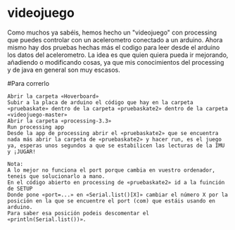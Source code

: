 # videojuego
Como muchos ya sabéis, hemos hecho un "videojuego" con processing que puedes controlar con un acelerometro conectado a un arduino. Ahora mismo hay dos pruebas hechas más el codigo para leer desde el arduino los datos del acelerometro. La idea es que quien quiera pueda ir mejorando, añadiendo o modificando cosas, ya que mis conocimientos del processing y de java en general son muy escasos.

#Para correrlo

	Abrir la carpeta «Hoverboard»
	Subir a la placa de arduino el código que hay en la carpeta «pruebaskate» dentro de la carpeta «pruebaskate2» dentro de la carpeta «videojuego-master»
	Abrir la carpeta «processing-3.3»
	Run processing app
	Desde la app de processing abrir el «pruebaskate2» que se encuentra nada más abrir la carpeta de «pruebaskate2» y hacer run, es el juego ya, esperas unos segundos a que se estabilicen las lecturas de la IMU y ¡JUGAR!
	
	Nota:
	A lo mejor no funciona el port porque cambia en vuestro ordenador, teneis que solucionarlo a mano.
	En el código abierto en processing de «pruebaskate2» id a la fuinción de SETUP
	Donde pone «port=...» en «Serial.list()[X]» cambiar el número X por la posición en la que se encuentre el port (com) que estáis usando en arduino.
	Para saber esa posición podeis descomentar el «println(Serial.list())».